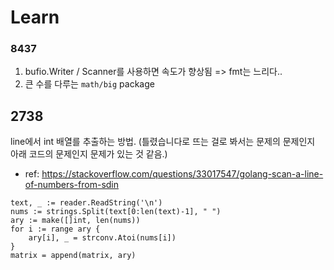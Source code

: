 # Learn

### 8437
1. bufio.Writer / Scanner를 사용하면 속도가 향상됨 => fmt는 느리다..
2. 큰 수를 다루는 `math/big` package


## 2738
line에서 int 배열를 추출하는 방법. (틀렸습니다로 뜨는 걸로 봐서는 문제의 문제인지 아래 코드의 문제인지 문제가 있는 것 같음.)
- ref: https://stackoverflow.com/questions/33017547/golang-scan-a-line-of-numbers-from-sdin
```  
text, _ := reader.ReadString('\n')
nums := strings.Split(text[0:len(text)-1], " ")
ary := make([]int, len(nums))
for i := range ary {
	ary[i], _ = strconv.Atoi(nums[i])
}
matrix = append(matrix, ary)
```